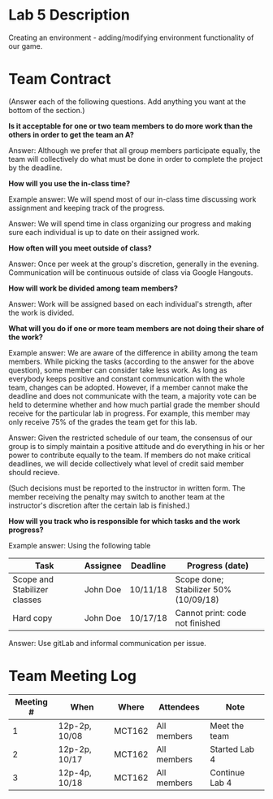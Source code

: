 
# Lab 5 Description

Creating an environment - adding/modifying environment functionality of our game.

# Team Contract

(Answer each of the following questions. Add anything you want at the bottom of
the section.)

**Is it acceptable for one or two team members to do more work than the others
in order to get the team an A?**

Answer: Although we prefer that all group members participate equally, the team will
collectively do what must be done in order to complete the project by the deadline.

**How will you use the in-class time?**

Example answer: We will spend most of our in-class time discussing work
assignment and keeping track of the progress.

Answer: We will spend time in class organizing our progress and making sure each
individual is up to date on their assigned work.

**How often will you meet outside of class?**

Answer: Once per week at the group's discretion, generally in the evening. Communication
will be continuous outside of class via Google Hangouts.

**How will work be divided among team members?**

Answer: Work will be assigned based on each individual's strength, after the work is divided.

**What will you do if one or more team members are not doing their share of the work?**

Example answer: We are aware of the difference in ability among the team
members. While picking the tasks (according to the answer for the above
question), some member can consider take less work. As long as everybody keeps
positive and constant communication with the whole team, changes can be
adopted. However, if a member cannot make the deadline and does not communicate
with the team, a majority vote can be held to determine whether and how much
partial grade the member should receive for the particular lab in progress. For
example, this member may only receive 75% of the grades the team get for this
lab.

Answer: Given the restricted schedule of our team, the consensus of our group 
is to simply maintain a positive attitude and do everything in his or her power 
to contribute equally to the team. If members do not make critical deadlines, 
we will decide collectively what level of credit said member should recieve.

(Such decisions must be reported to the instructor in written form. The member
receiving the penalty may switch to another team at the instructor's discretion
after the certain lab is finished.)


**How will you track who is responsible for which tasks and the work progress?**

Example answer: Using the following table

| Task | Assignee | Deadline | Progress (date) |
|---|---|---|---|
| Scope and Stabilizer classes | John Doe | 10/11/18 | Scope done; Stabilizer 50% (10/09/18) |
| Hard copy | John Doe | 10/17/18 | Cannot print: code not finished |

Answer: Use gitLab and informal communication per issue.

# Team Meeting Log

| Meeting # | When | Where | Attendees | Note |
|---|---|---|---|---|
| 1 | 12p-2p, 10/08 | MCT162 | All members | Meet the team |
| 2 | 12p-2p, 10/17 | MCT162 | All members | Started Lab 4 |
| 3 | 12p-4p, 10/18 | MCT162 | All members | Continue Lab 4 |
